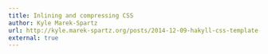 ```yaml
---
title: Inlining and compressing CSS
author: Kyle Marek-Spartz
url: http://kyle.marek-spartz.org/posts/2014-12-09-hakyll-css-template-compiler.html
external: true
---
```

